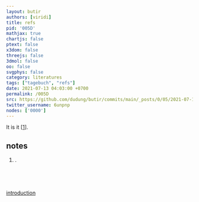 ```yaml
---
layout: butir
authors: [viridi]
title: refs
pid: '005D'
mathjax: true
chartjs: false
ptext: false
x3dom: false
threejs: false
3dmol: false
oo: false
svgphys: false
category: literatures
tags: ["tagebuch", "refs"]
date: 2021-07-13 04:03:00 +0700
permalink: /005D
src: https://github.com/dudung/butir/commits/main/_posts/0/05/2021-07-13-refs.md
twitter_username: 6unpnp
nodes: ['0000']
---
```

It is it [[1](#r01)].

## notes
1. <a name=r01></a>.

## &nbsp;
[introduction](0000)

